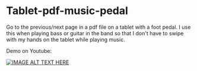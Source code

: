 # Tablet-pdf-music-pedal
Go to the previous/next page in a pdf file on a tablet with a foot pedal. I use this when playing bass or guitar in the band so that I don't have to swipe with my hands on the tablet while playing music. 

Demo on Youtube:

[![IMAGE ALT TEXT HERE](http://img.youtube.com/vi/o-peNvWUg7E/0.jpg)](http://www.youtube.com/watch?v=o-peNvWUg7E)
